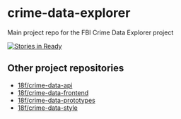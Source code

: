 # crime-data-explorer
Main project repo for the FBI Crime Data Explorer project

[![Stories in Ready](https://badge.waffle.io/18F/crime-data-explorer.svg?label=ready&title=Ready)](http://waffle.io/18F/crime-data-explorer)

## Other project repositories
* [18f/crime-data-api](/18f/crime-data-api)
* [18f/crime-data-frontend](/18f/crime-data-frontend)
* [18f/crime-data-prototypes](/18f/crime-data-prototypes)
* [18f/crime-data-style](/18f/crime-data-style)
